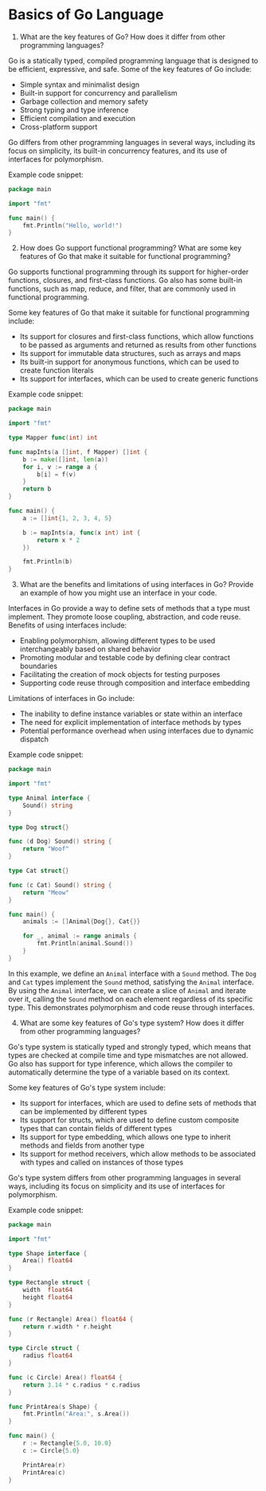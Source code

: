# Basics of Go Language

1. What are the key features of Go? How does it differ from other programming languages?

Go is a statically typed, compiled programming language that is designed to be efficient, expressive, and safe. Some of the key features of Go include:

* Simple syntax and minimalist design
* Built-in support for concurrency and parallelism
* Garbage collection and memory safety
* Strong typing and type inference
* Efficient compilation and execution
* Cross-platform support

Go differs from other programming languages in several ways, including its focus on simplicity, its built-in concurrency features, and its use of interfaces for polymorphism.

Example code snippet:

```go
package main

import "fmt"

func main() {
    fmt.Println("Hello, world!")
}
```

2. How does Go support functional programming? What are some key features of Go that make it suitable for functional programming?

Go supports functional programming through its support for higher-order functions, closures, and first-class functions. Go also has some built-in functions, such as map, reduce, and filter, that are commonly used in functional programming.

Some key features of Go that make it suitable for functional programming include:

* Its support for closures and first-class functions, which allow functions to be passed as arguments and returned as results from other functions
* Its support for immutable data structures, such as arrays and maps
* Its built-in support for anonymous functions, which can be used to create function literals
* Its support for interfaces, which can be used to create generic functions

Example code snippet:

```go
package main

import "fmt"

type Mapper func(int) int

func mapInts(a []int, f Mapper) []int {
    b := make([]int, len(a))
    for i, v := range a {
        b[i] = f(v)
    }
    return b
}

func main() {
    a := []int{1, 2, 3, 4, 5}

    b := mapInts(a, func(x int) int {
        return x * 2
    })

    fmt.Println(b)
}
```

3. What are the benefits and limitations of using interfaces in Go? Provide an example of how you might use an interface in your code.

Interfaces in Go provide a way to define sets of methods that a type must implement. They promote loose coupling, abstraction, and code reuse. Benefits of using interfaces include:

* Enabling polymorphism, allowing different types to be used interchangeably based on shared behavior
* Promoting modular and testable code by defining clear contract boundaries
* Facilitating the creation of mock objects for testing purposes
* Supporting code reuse through composition and interface embedding

Limitations of interfaces in Go include:

* The inability to define instance variables or state within an interface
* The need for explicit implementation of interface methods by types
* Potential performance overhead when using interfaces due to dynamic dispatch

Example code snippet:

```go
package main

import "fmt"

type Animal interface {
	Sound() string
}

type Dog struct{}

func (d Dog) Sound() string {
	return "Woof"
}

type Cat struct{}

func (c Cat) Sound() string {
	return "Meow"
}

func main() {
	animals := []Animal{Dog{}, Cat{}}

	for _, animal := range animals {
		fmt.Println(animal.Sound())
	}
}
```

In this example, we define an `Animal` interface with a `Sound` method. The `Dog` and `Cat` types implement the `Sound` method, satisfying the `Animal` interface. By using the `Animal` interface, we can create a slice of `Animal` and iterate over it, calling the `Sound` method on each element regardless of its specific type. This demonstrates polymorphism and code reuse through interfaces.

4. What are some key features of Go's type system? How does it differ from other programming languages?

Go's type system is statically typed and strongly typed, which means that types are checked at compile time and type mismatches are not allowed. Go also has support for type inference, which allows the compiler to automatically determine the type of a variable based on its context.

Some key features of Go's type system include:

* Its support for interfaces, which are used to define sets of methods that can be implemented by different types
* Its support for structs, which are used to define custom composite types that can contain fields of different types
* Its support for type embedding, which allows one type to inherit methods and fields from another type
* Its support for method receivers, which allow methods to be associated with types and called on instances of those types

Go's type system differs from other programming languages in several ways, including its focus on simplicity and its use of interfaces for polymorphism.

Example code snippet:

```go
package main

import "fmt"

type Shape interface {
    Area() float64
}

type Rectangle struct {
    width  float64
    height float64
}

func (r Rectangle) Area() float64 {
    return r.width * r.height
}

type Circle struct {
    radius float64
}

func (c Circle) Area() float64 {
    return 3.14 * c.radius * c.radius
}

func PrintArea(s Shape) {
    fmt.Println("Area:", s.Area())
}

func main() {
    r := Rectangle{5.0, 10.0}
    c := Circle{5.0}

    PrintArea(r)
    PrintArea(c)
}
```
